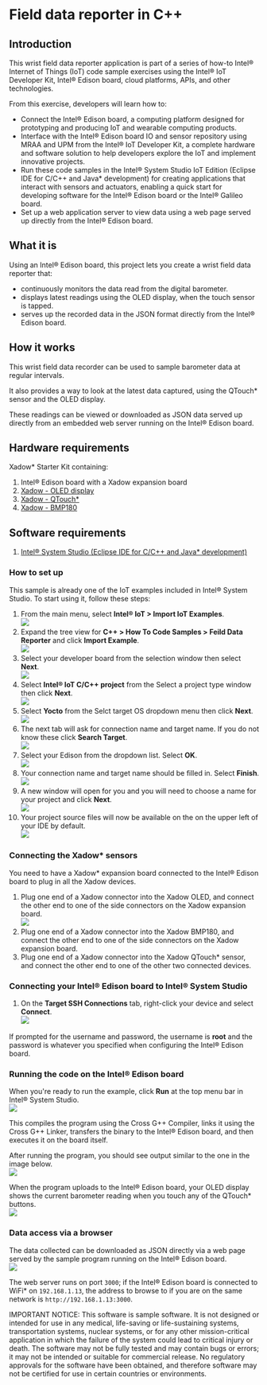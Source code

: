 ﻿# Field data reporter in C++

## Introduction

This wrist field data reporter application is part of a series of how-to Intel® Internet of Things (IoT) code sample exercises using the Intel® IoT Developer Kit, Intel® Edison board, cloud platforms, APIs, and other technologies.

From this exercise, developers will learn how to:

- Connect the Intel® Edison board, a computing platform designed for prototyping and producing IoT and wearable computing products.
- Interface with the Intel® Edison board IO and sensor repository using MRAA and UPM from the Intel® IoT Developer Kit, a complete hardware and software solution to help developers explore the IoT and implement innovative projects.
- Run these code samples in the Intel® System Studio IoT Edition (Eclipse IDE for C/C++ and Java\* development) for creating applications that interact with sensors and actuators, enabling a quick start for developing software for the Intel® Edison board or the Intel® Galileo board.
- Set up a web application server to view data using a web page served up directly from the Intel® Edison board.

## What it is

Using an Intel® Edison board, this project lets you create a wrist field data reporter that:

- continuously monitors the data read from the digital barometer.
- displays latest readings using the OLED display, when the touch sensor is tapped.
- serves up the recorded data in the JSON format directly from the Intel® Edison board.

## How it works

This wrist field data recorder can be used to sample barometer data at regular intervals.

It also provides a way to look at the latest data captured, using the QTouch\* sensor and the OLED display.

These readings can be viewed or downloaded as JSON data served up directly from an embedded web server running on the Intel® Edison board.

## Hardware requirements

Xadow* Starter Kit containing:

1. Intel® Edison board with a Xadow expansion board
2. [Xadow - OLED display](http://iotdk.intel.com/docs/master/upm/node/classes/ssd1308.html)
3. [Xadow - QTouch*](http://iotdk.intel.com/docs/master/upm/node/classes/at42qt1070.html)
4. [Xadow - BMP180](http://iotdk.intel.com/docs/master/upm/node/classes/bmpx8x.html)

## Software requirements

1. [Intel® System Studio (Eclipse IDE for C/C++ and Java* development)](https://software.intel.com/en-us/node/672439)

### How to set up

This sample is already one of the IoT examples included in Intel® System Studio. To start using it, follow these steps:

1. From the main menu, select **Intel® IoT > Import IoT Examples**.<br>
![](./../../images/cpp/import-iot-examples.png)
2. Expand the tree view for **C++ > How To Code Samples > Feild Data Reporter** and click **Import Example**.<br>
![](./../../images/cpp/click-how-to-code-samples.png)
3. Select your developer board from the selection window then select **Next**.<br>
![](./../../images/cpp/select-board.png)
4. Select **Intel® IoT C/C++ project** from the Select a project type window then click **Next**.<br>
![](./../../images/cpp/select-project-type.png)
5. Select **Yocto** from the Selct target OS dropdown menu then click **Next**.<br>
![](./../../images/cpp/select-os.png)
6. The next tab will ask for connection name and target name. If you do not know these click **Search Target**.<br>
![](./../../images/cpp/search-target.png)
7. Select your Edison from the dropdown list. Select **OK**.<br>
![](./../../images/cpp/click-how-to-code-samples.png)
8. Your connection name and target name should be filled in. Select **Finish**.<br>
![](./../../images/cpp/finish-target.png)
9. A new window will open for you and you will need to choose a name for your project and click **Next**.<br>
![](./../../images/cpp/enter-project-name.png)
10. Your project source files will now be available on the on the upper left of your IDE by default.<br>
![](./../../images/cpp/project-src-imported.png)

### Connecting the Xadow* sensors

You need to have a Xadow* expansion board connected to the Intel® Edison board to plug in all the Xadow devices.

1. Plug one end of a Xadow connector into the Xadow OLED, and connect the other end to one of the side connectors on the Xadow expansion board.<br>
![](./../../images/js/field-data.jpg)
2. Plug one end of a Xadow connector into the Xadow BMP180, and connect the other end to one of the side connectors on the Xadow expansion board.
3. Plug one end of a Xadow connector into the Xadow QTouch* sensor, and connect the other end to one of the other two connected devices.

### Connecting your Intel® Edison board to Intel® System Studio

1. On the **Target SSH Connections** tab, right-click your device and select **Connect**.<br>
![](./../../images/cpp/cpp-connection-eclipse-ide-win4.png)

If prompted for the username and password, the username is **root** and the password is whatever you specified when configuring the Intel® Edison board.

### Running the code on the Intel® Edison board

When you're ready to run the example, click **Run** at the top menu bar in Intel® System Studio.<br>
![](./../../images/cpp/cpp-run-eclipse.png)

This compiles the program using the Cross G++ Compiler, links it using the Cross G++ Linker, transfers the binary to the Intel® Edison board, and then executes it on the board itself.

After running the program, you should see output similar to the one in the image below.<br>
![](./../../images/cpp/cpp-run-eclipse-successful-build.png)

When the program uploads to the Intel® Edison board, your OLED display shows the current barometer reading when you touch any of the QTouch* buttons.<br>
![](./../../images/cpp/field-data-oled.jpg)

### Data access via a browser

The data collected can be downloaded as JSON directly via a web page served by the sample program running on the Intel® Edison board.<br>
![](./../../images/js/field-data-web.png)

The web server runs on port `3000`; if the Intel® Edison board is connected to WiFi* on `192.168.1.13`, the address to browse to if you are on the same network is `http://192.168.1.13:3000`.

IMPORTANT NOTICE: This software is sample software. It is not designed or intended for use in any medical, life-saving or life-sustaining systems, transportation systems, nuclear systems, or for any other mission-critical application in which the failure of the system could lead to critical injury or death. The software may not be fully tested and may contain bugs or errors; it may not be intended or suitable for commercial release. No regulatory approvals for the software have been obtained, and therefore software may not be certified for use in certain countries or environments.
